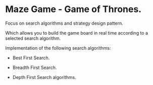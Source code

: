 # Maze Game - Game of Thrones.

Focus on search algorithms and strategy design pattern.

Which allows you to build the game board in real time according to a selected search algorithm.



Implementation of the following search algorithms:

- Best First Search.

- Breadth First Search.

- Depth First Search algorithms.
